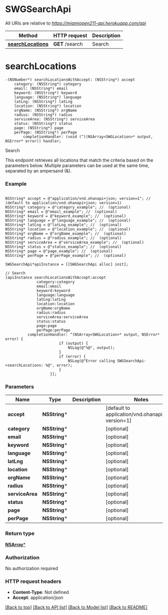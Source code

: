 # SWGSearchApi

All URIs are relative to *https://miamiopen211-api.herokuapp.com/api*

Method | HTTP request | Description
------------- | ------------- | -------------
[**searchLocations**](SWGSearchApi.md#searchlocations) | **GET** /search | Search


# **searchLocations**
```objc
-(NSNumber*) searchLocationsWithAccept: (NSString*) accept
    category: (NSString*) category
    email: (NSString*) email
    keyword: (NSString*) keyword
    language: (NSString*) language
    latLng: (NSString*) latLng
    location: (NSString*) location
    orgName: (NSString*) orgName
    radius: (NSString*) radius
    serviceArea: (NSString*) serviceArea
    status: (NSString*) status
    page: (NSString*) page
    perPage: (NSString*) perPage
        completionHandler: (void (^)(NSArray<SWGLocation>* output, NSError* error)) handler;
```

Search

This endpoint retrieves all locations that match the criteria based on the parameters below. Multiple parameters can be used at the same time, separated by an ampersand (&).

### Example 
```objc

NSString* accept = @"application/vnd.ohanapi+json; version=1"; //  (default to application/vnd.ohanapi+json; version=1)
NSString* category = @"category_example"; //  (optional)
NSString* email = @"email_example"; //  (optional)
NSString* keyword = @"keyword_example"; //  (optional)
NSString* language = @"language_example"; //  (optional)
NSString* latLng = @"latLng_example"; //  (optional)
NSString* location = @"location_example"; //  (optional)
NSString* orgName = @"orgName_example"; //  (optional)
NSString* radius = @"radius_example"; //  (optional)
NSString* serviceArea = @"serviceArea_example"; //  (optional)
NSString* status = @"status_example"; //  (optional)
NSString* page = @"page_example"; //  (optional)
NSString* perPage = @"perPage_example"; //  (optional)

SWGSearchApi*apiInstance = [[SWGSearchApi alloc] init];

// Search
[apiInstance searchLocationsWithAccept:accept
              category:category
              email:email
              keyword:keyword
              language:language
              latLng:latLng
              location:location
              orgName:orgName
              radius:radius
              serviceArea:serviceArea
              status:status
              page:page
              perPage:perPage
          completionHandler: ^(NSArray<SWGLocation>* output, NSError* error) {
                        if (output) {
                            NSLog(@"%@", output);
                        }
                        if (error) {
                            NSLog(@"Error calling SWGSearchApi->searchLocations: %@", error);
                        }
                    }];
```

### Parameters

Name | Type | Description  | Notes
------------- | ------------- | ------------- | -------------
 **accept** | **NSString***|  | [default to application/vnd.ohanapi+json; version&#x3D;1]
 **category** | **NSString***|  | [optional] 
 **email** | **NSString***|  | [optional] 
 **keyword** | **NSString***|  | [optional] 
 **language** | **NSString***|  | [optional] 
 **latLng** | **NSString***|  | [optional] 
 **location** | **NSString***|  | [optional] 
 **orgName** | **NSString***|  | [optional] 
 **radius** | **NSString***|  | [optional] 
 **serviceArea** | **NSString***|  | [optional] 
 **status** | **NSString***|  | [optional] 
 **page** | **NSString***|  | [optional] 
 **perPage** | **NSString***|  | [optional] 

### Return type

[**NSArray<SWGLocation>***](SWGLocation.md)

### Authorization

No authorization required

### HTTP request headers

 - **Content-Type**: Not defined
 - **Accept**: application/json

[[Back to top]](#) [[Back to API list]](../README.md#documentation-for-api-endpoints) [[Back to Model list]](../README.md#documentation-for-models) [[Back to README]](../README.md)

